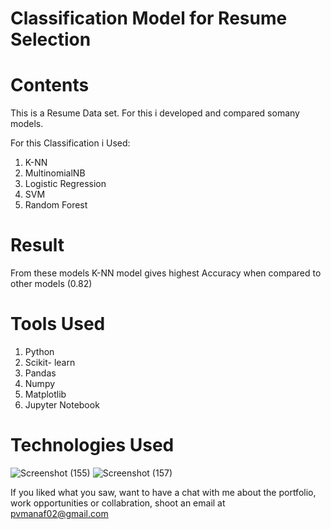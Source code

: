 # Classification Model for Resume Selection

# Contents
This is a Resume Data set. For this i developed and compared somany models.

For this Classification i Used:
1) K-NN
2) MultinomialNB
3) Logistic Regression
4) SVM
5) Random Forest 

# Result

From these models  K-NN model gives highest Accuracy when compared to other models (0.82)
# Tools Used

1) Python
2) Scikit- learn
3) Pandas
4) Numpy
5) Matplotlib
6) Jupyter Notebook

# Technologies Used
![Screenshot (155)](https://user-images.githubusercontent.com/84491967/139635128-5ac86cca-3de3-483e-9ba2-d0de52da5e49.png)
![Screenshot (157)](https://user-images.githubusercontent.com/84491967/140642806-d77b4a89-7c81-4fd7-83da-2c1f694212f6.png)

If you liked what you saw, want to have a chat with me about the portfolio, work opportunities or collabration, shoot an email at pvmanaf02@gmail.com
